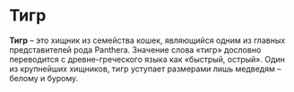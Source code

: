 # Тигр

**Тигр** – это хищник из семейства кошек, являющийся одним из главных представителей рода Panthera. Значение слова «тигр» дословно переводится с древне-греческого языка как «быстрый, острый». Один из крупнейших хищников, тигр уступает размерами лишь медведям – белому и бурому.
